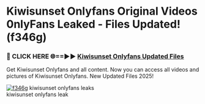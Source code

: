 # Kiwisunset Onlyfans Original Videos 0nlyFans Leaked - Files Updated! (f346g)

<h3>🔴 CLICK HERE 🌐==►► <a href="https://best4dudes.click/HH4t6V" rel="nofollow">Kiwisunset Onlyfans Updated Files</a></h3>

Get Kiwisunset Onlyfans and all content. Now you can access all videos and pictures of Kiwisunset Onlyfans. New Updated Files 2025!

[![f346g](https://github.com/user-attachments/assets/8c521d6e-e6e3-4a75-9320-d58ab9d79d5b)](https://best4dudes.click/HH4t6V)
kiwisunset onlyfans leaks<br>
kiwisunset onlyfans leak